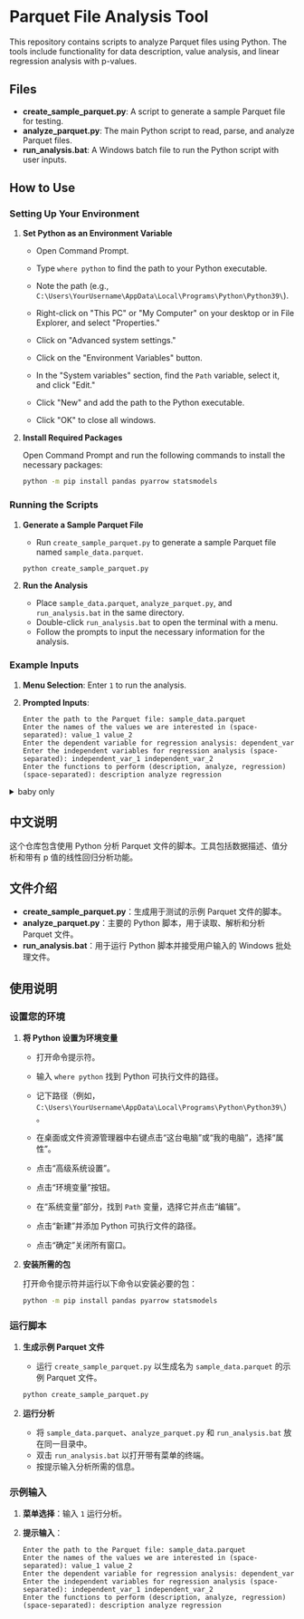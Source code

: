 
# Parquet File Analysis Tool

This repository contains scripts to analyze Parquet files using Python. The tools include functionality for data description, value analysis, and linear regression analysis with p-values.

## Files

- **create_sample_parquet.py**: A script to generate a sample Parquet file for testing.
- **analyze_parquet.py**: The main Python script to read, parse, and analyze Parquet files.
- **run_analysis.bat**: A Windows batch file to run the Python script with user inputs.

## How to Use

### Setting Up Your Environment

1. **Set Python as an Environment Variable**

   - Open Command Prompt.
   - Type `where python` to find the path to your Python executable.
   - Note the path (e.g., `C:\Users\YourUsername\AppData\Local\Programs\Python\Python39\`).

   - Right-click on "This PC" or "My Computer" on your desktop or in File Explorer, and select "Properties."
   - Click on "Advanced system settings."
   - Click on the "Environment Variables" button.
   - In the "System variables" section, find the `Path` variable, select it, and click "Edit."
   - Click "New" and add the path to the Python executable.
   - Click "OK" to close all windows.

2. **Install Required Packages**

   Open Command Prompt and run the following commands to install the necessary packages:

   ```sh
   python -m pip install pandas pyarrow statsmodels
   ```

### Running the Scripts

1. **Generate a Sample Parquet File**

   - Run `create_sample_parquet.py` to generate a sample Parquet file named `sample_data.parquet`.

   ```sh
   python create_sample_parquet.py
   ```

2. **Run the Analysis**

   - Place `sample_data.parquet`, `analyze_parquet.py`, and `run_analysis.bat` in the same directory.
   - Double-click `run_analysis.bat` to open the terminal with a menu.
   - Follow the prompts to input the necessary information for the analysis.

### Example Inputs

1. **Menu Selection**: Enter `1` to run the analysis.

2. **Prompted Inputs**:

   ```text
   Enter the path to the Parquet file: sample_data.parquet
   Enter the names of the values we are interested in (space-separated): value_1 value_2
   Enter the dependent variable for regression analysis: dependent_var
   Enter the independent variables for regression analysis (space-separated): independent_var_1 independent_var_2
   Enter the functions to perform (description, analyze, regression) (space-separated): description analyze regression
   ```

<details>
  <summary>baby only</summary>
  
  ## For My Beloved Baby

  I created this tool just for you, my love. I hope it makes your work a little bit easier and reminds you of how much I care about you. You are always on my mind, and I love you more than words can say.
  
  ## 亲爱的宝宝
  
  我为你制作了这个工具，希望它能让你的工作变得轻松一些，也让你想起我有多么关心你。你一直在我心中，我爱你胜过千言万语。
  
</details>

## 中文说明

这个仓库包含使用 Python 分析 Parquet 文件的脚本。工具包括数据描述、值分析和带有 p 值的线性回归分析功能。

## 文件介绍

- **create_sample_parquet.py**：生成用于测试的示例 Parquet 文件的脚本。
- **analyze_parquet.py**：主要的 Python 脚本，用于读取、解析和分析 Parquet 文件。
- **run_analysis.bat**：用于运行 Python 脚本并接受用户输入的 Windows 批处理文件。

## 使用说明

### 设置您的环境

1. **将 Python 设置为环境变量**

   - 打开命令提示符。
   - 输入 `where python` 找到 Python 可执行文件的路径。
   - 记下路径（例如，`C:\Users\YourUsername\AppData\Local\Programs\Python\Python39\`）。

   - 在桌面或文件资源管理器中右键点击“这台电脑”或“我的电脑”，选择“属性”。
   - 点击“高级系统设置”。
   - 点击“环境变量”按钮。
   - 在“系统变量”部分，找到 `Path` 变量，选择它并点击“编辑”。
   - 点击“新建”并添加 Python 可执行文件的路径。
   - 点击“确定”关闭所有窗口。

2. **安装所需的包**

   打开命令提示符并运行以下命令以安装必要的包：

   ```sh
   python -m pip install pandas pyarrow statsmodels
   ```

### 运行脚本

1. **生成示例 Parquet 文件**

   - 运行 `create_sample_parquet.py` 以生成名为 `sample_data.parquet` 的示例 Parquet 文件。

   ```sh
   python create_sample_parquet.py
   ```

2. **运行分析**

   - 将 `sample_data.parquet`、`analyze_parquet.py` 和 `run_analysis.bat` 放在同一目录中。
   - 双击 `run_analysis.bat` 以打开带有菜单的终端。
   - 按提示输入分析所需的信息。

### 示例输入

1. **菜单选择**：输入 `1` 运行分析。

2. **提示输入**：

   ```text
   Enter the path to the Parquet file: sample_data.parquet
   Enter the names of the values we are interested in (space-separated): value_1 value_2
   Enter the dependent variable for regression analysis: dependent_var
   Enter the independent variables for regression analysis (space-separated): independent_var_1 independent_var_2
   Enter the functions to perform (description, analyze, regression) (space-separated): description analyze regression
   ```
